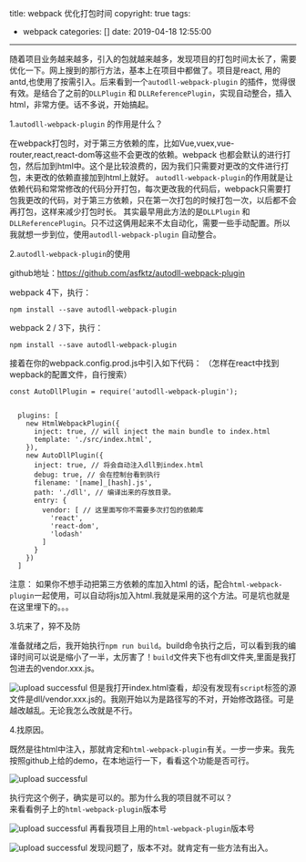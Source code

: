 title: webpack 优化打包时间
copyright: true
tags:
  - webpack
categories: []
date: 2019-04-18 12:55:00
---
随着项目业务越来越多，引入的包就越来越多，发现项目的打包时间太长了，需要优化一下。网上搜到的那行方法，基本上在项目中都做了。项目是react, 用的antd,也使用了按需引入。后来看到一个```autodll-webpack-plugin``` 的插件，觉得很有效。是结合了之前的```DLLPlugin``` 和 ```DLLReferencePlugin```，实现自动整合，插入html，非常方便。话不多说，开始搞起。

1.```autodll-webpack-plugin``` 的作用是什么？

在webpack打包时，对于第三方依赖的库，比如Vue,vuex,vue-router,react,react-dom等这些不会更改的依赖。webpack 也都会默认的进行打包，然后加到html中。这个是比较浪费的，因为我们只需要对更改的文件进行打包，未更改的依赖直接加到html上就好。 ```autodll-webpack-plugin```的作用就是让依赖代码和常常修改的代码分开打包，每次更改我的代码后，webpack只需要打包我更改的代码，对于第三方依赖，只在第一次打包的时候打包一次，以后都不会再打包，这样来减少打包时长。 其实最早用此方法的是```DLLPlugin``` 和 ```DLLReferencePlugin```。只不过这俩用起来不太自动化，需要一些手动配置。所以我就想一步到位，使用```autodll-webpack-plugin``` 自动整合。

2.```autodll-webpack-plugin```的使用

github地址：https://github.com/asfktz/autodll-webpack-plugin

webpack 4下，执行：
```shell
npm install --save autodll-webpack-plugin
```
webpack 2 / 3下，执行：
```shell
npm install --save autodll-webpack-plugin
```


接着在你的webpack.config.prod.js中引入如下代码：
（怎样在react中找到wepback的配置文件，自行搜索）
```code
const AutoDllPlugin = require('autodll-webpack-plugin');


  plugins: [
    new HtmlWebpackPlugin({
      inject: true, // will inject the main bundle to index.html
      template: './src/index.html',
    }),
    new AutoDllPlugin({
      inject: true, // 将会自动注入dll到index.html
      debug: true, // 会在控制台看到执行
      filename: '[name]_[hash].js',
      path: './dll', // 编译出来的存放目录。
      entry: {
        vendor: [ // 这里面写你不需要多次打包的依赖库
          'react',
          'react-dom',
          'lodash'
        ]
      }
    })
  ]
```
注意： 如果你不想手动把第三方依赖的库加入html 的话，配合```html-webpack-plugin```一起使用，可以自动将js加入html.我就是采用的这个方法。可是坑也就是在这里埋下的。。。

3.坑来了，猝不及防

准备就绪之后，我开始执行```npm run build```。build命令执行之后，可以看到我的编译时间可以说是缩小了一半，太厉害了！```build```文件夹下也有dll文件夹,里面是我打包进去的vendor.xxx.js。

![upload successful](/myBlog/images/pasted-0.png)
但是我打开index.html查看，却没有发现有```script```标签的源文件是dll/vendor.xxx.js的。我刚开始以为是路径写的不对，开始修改路径。可是越改越乱。无论我怎么改就是不行。

4.找原因。

既然是往html中注入，那就肯定和```html-webpack-plugin```有关。一步一步来。我先按照github上给的demo，在本地运行一下，看看这个功能是否可行。


![upload successful](/myBlog/images/pasted-2.png)

执行完这个例子，确实是可以的。那为什么我的项目就不可以？<br>
来看看例子上的```html-webpack-plugin```版本号


![upload successful](/myBlog/images/pasted-3.png)
再看我项目上用的```html-webpack-plugin```版本号


![upload successful](/myBlog/images/pasted-4.png)
发现问题了，版本不对。就肯定有一些方法有出入。





